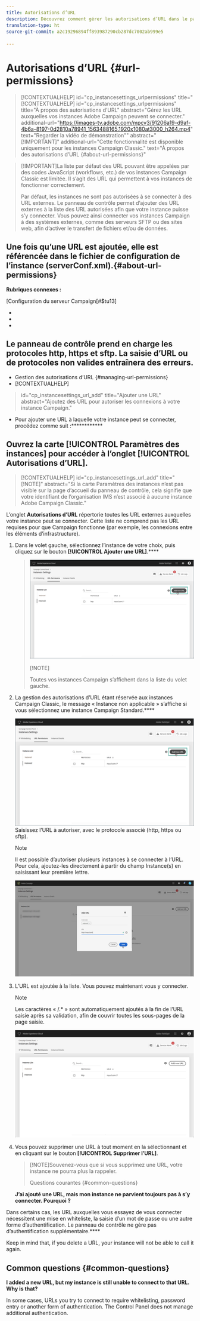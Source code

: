 ```yaml
---
title: Autorisations d’URL
description: Découvrez comment gérer les autorisations d’URL dans le panneau de contrôle
translation-type: ht
source-git-commit: a2c19296894ff893987290cb287dc7002ab999e5

---
```



# Autorisations d’URL {#url-permissions}

>[!CONTEXTUALHELP]
>id="cp_instancesettings_urlpermissions"
>title="[!CONTEXTUALHELP]
>id=&quot;cp_instancesettings_urlpermissions&quot;
>title=&quot;À propos des autorisations d’URL&quot;
>abstract=&quot;Gérez les URL auxquelles vos instances Adobe Campaign peuvent se connecter.&quot;
>additional-url=&quot;https://images-tv.adobe.com/mpcv3/91206a19-d9af-4b6a-8197-0d2810a78941_1563488165.1920x1080at3000_h264.mp4&quot; text=&quot;Regarder la vidéo de démonstration&quot;"
>abstract="[!IMPORTANT]"
>additional-url="Cette fonctionnalité est disponible uniquement pour les instances Campaign Classic." text="À propos des autorisations d’URL {#about-url-permissions}"

>[!IMPORTANT]La liste par défaut des URL pouvant être appelées par des codes JavaScript (workflows, etc.) de vos instances Campaign Classic est limitée. Il s’agit des URL qui permettent à vos instances de fonctionner correctement.
>
>Par défaut, les instances ne sont pas autorisées à se connecter à des URL externes. Le panneau de contrôle permet d’ajouter des URL externes à la liste des URL autorisées afin que votre instance puisse s’y connecter. Vous pouvez ainsi connecter vos instances Campaign à des systèmes externes, comme des serveurs SFTP ou des sites web, afin d’activer le transfert de fichiers et/ou de données.

## Une fois qu’une URL est ajoutée, elle est référencée dans le fichier de configuration de l’instance (serverConf.xml).{#about-url-permissions}

**Rubriques connexes :**

[Configuration du serveur Campaign[#$tu13]





* 
* 
* 

## Le panneau de contrôle prend en charge les protocoles **http**, **https** et **sftp**. La saisie d’URL ou de protocoles non valides entraînera des erreurs.

* Gestion des autorisations d’URL {#managing-url-permissions}
* [!CONTEXTUALHELP]
>id=&quot;cp_instancesettings_url_add&quot;
>title=&quot;Ajouter une URL&quot;
>abstract=&quot;Ajoutez des URL pour autoriser les connexions à votre instance Campaign.&quot;
* Pour ajouter une URL à laquelle votre instance peut se connecter, procédez comme suit :************

## Ouvrez la carte **[!UICONTROL Paramètres des instances]** pour accéder à l’onglet **[!UICONTROL Autorisations d’URL]**.

>[!CONTEXTUALHELP]
>id="cp_instancesettings_url_add"
>title="[!NOTE]"
>abstract="Si la carte Paramètres des instances n’est pas visible sur la page d’accueil du panneau de contrôle, cela signifie que votre identifiant de l’organisation IMS n’est associé à aucune instance Adobe Campaign Classic."

L’onglet <b><span class="uicontrol">Autorisations d’URL</span></b> répertorie toutes les URL externes auxquelles votre instance peut se connecter. Cette liste ne comprend pas les URL requises pour que Campaign fonctionne (par exemple, les connexions entre les éléments d’infrastructure).

1. Dans le volet gauche, sélectionnez l’instance de votre choix, puis cliquez sur le bouton **[!UICONTROL Ajouter une URL]**.****

   >![](assets/add_url1.png)
   >
   >[!NOTE]
   >
   >Toutes vos instances Campaign s’affichent dans la liste du volet gauche.<b><span class="uicontrol"></span></b>

1. La gestion des autorisations d’URL étant réservée aux instances Campaign Classic, le message « Instance non applicable » s’affiche si vous sélectionnez une instance Campaign Standard.****

   ![](assets/add_url1.png)Saisissez l’URL à autoriser, avec le protocole associé (http, https ou sftp).

   >[!NOTE]
   >
   >Il est possible d’autoriser plusieurs instances à se connecter à l’URL. Pour cela, ajoutez-les directement à partir du champ Instance(s) en saisissant leur première lettre.
   >
   >![](assets/add_url2.png)

1. L’URL est ajoutée à la liste. Vous pouvez maintenant vous y connecter.

   >[!NOTE]
   >
   >Les caractères « /.* » sont automatiquement ajoutés à la fin de l’URL saisie après sa validation, afin de couvrir toutes les sous-pages de la page saisie.

   ![](assets/add_url_listnew.png)

1. Vous pouvez supprimer une URL à tout moment en la sélectionnant et en cliquant sur le bouton **[!UICONTROL Supprimer l’URL]**.

   >[!NOTE]Souvenez-vous que si vous supprimez une URL, votre instance ne pourra plus la rappeler.
   >
   >Questions courantes {#common-questions}

   **J’ai ajouté une URL, mais mon instance ne parvient toujours pas à s’y connecter. Pourquoi ?**

Dans certains cas, les URL auxquelles vous essayez de vous connecter nécessitent une mise en whiteliste, la saisie d’un mot de passe ou une autre forme d’authentification. Le panneau de contrôle ne gère pas d’authentification supplémentaire.****

Keep in mind that, if you delete a URL, your instance will not be able to call it again.

## Common questions {#common-questions}

**I added a new URL, but my instance is still unable to connect to that URL. Why is that?**

In some cases, URLs you try to connect to require whitelisting, password entry or another form of authentication. The Control Panel does not manage additional authentication.
